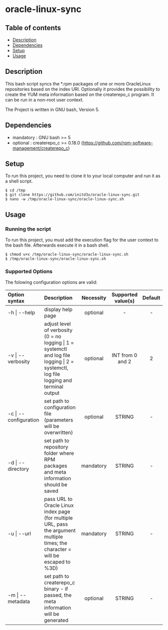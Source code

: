 # oracle-linux-sync

## Table of contents
* [Description](#description)
* [Dependencies](#dependencies)
* [Setup](#setup)
* [Usage](#usage)

## Description
This bash script syncs the *.rpm packages of one or more OracleLinux repositories based on the index URI. Optionally it provides the possibility to create the YUM meta information based on the createrepo_c program. It can be run in a non-root user context.

The Project is written in GNU bash, Version 5.

## Dependencies
* mandatory : GNU bash          >= 5
* optional : createrepo_c      >= 0.18.0 (https://github.com/rpm-software-management/createrepo_c)

## Setup
To run this project, you need to clone it to your local computer and run it as a shell script.

```
$ cd /tmp
$ git clone https://github.com/initd3v/oracle-linux-sync.git
$ nano -w /tmp/oracle-linux-sync/oracle-linux-sync.sh
```
## Usage

### Running the script

To run this project, you must add the execution flag for the user context to the bash file. Afterwards execute it in a bash shell. 

```
$ chmod u+x /tmp/oracle-linux-sync/oracle-linux-sync.sh
$ /tmp/oracle-linux-sync/oracle-linux-sync.sh
```

### Supported Options

The folowing configuration options are valid:

| Option syntax        | Description                                                         | Necessity | Supported value(s)  | Default |
|:---------------------|:--------------------------------------------------------------------|:---------:|:-------------------:|:-------:|
| -h \| --help         | display help page                                                   | optional  | -                   | -       |
| -v \| --verbosity    | adjust level of verbosity (0 = no logging \| 1 = systemctl and log file logging \| 2 = systemctl, log file logging and terminal output | optional  | INT from 0 and 2 | 2      |
| -c \| --configuration| set path to configuration file (parameters will be overwritten)     | optional  | STRING              | -       |
| -d \| --directory    | set path to repository folder where RPM packages and meta information should be saved | mandatory | STRING | -  |
| -u \| --url          | pass URL to Oracle Linux index page (for multiple URL, pass the argument multiple times; the character = will be escaped to %3D) | mandatory | STRING | - |
| -m \| --metadata     | set path to createrepo_c binary - if passed, the meta information will be generated | optional | STRING | -     |


